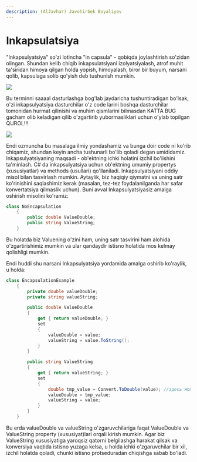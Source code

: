 ```yaml
---
description: (AlJavhar) Javohirbek Boyaliyev
---
```

# Inkapsulatsiya

"Inkapsulyatsiya" so'zi lotincha "in capsula" -  qobiqda joylashtirish so'zidan olingan. Shundan kelib chiqib inkapsulatsiyani izolyatsiyalash, atrof muhit ta'siridan himoya qilgan holda yopish, himoyalash, biror bir buyum, narsani qolib, kapsulaga solib qo'yish deb tushunish mumkin.

![](https://user-images.githubusercontent.com/91861166/212597878-c7ed3fd7-5a4e-4436-9da4-64983745bb9d.png)

Bu terminni saaaal dasturlashga bog'lab jaydaricha tushuntiradigan bo'lsak, o'zi inkapsulyatsiya dasturchilar o'z code larini boshqa dasturchilar tomonidan hurmat qilinishi va muhim qismlarini bilmasdan KATTA BUG gacham olib keladigan qilib o'zgartirib yubormasliklari uchun o'ylab topilgan QUROL!!!

![](https://user-images.githubusercontent.com/91861166/212598146-3da30f17-2f6d-47d7-a153-14ee396e88e4.png)

Endi ozmuncha bu masalaga ilmiy yondashamiz va bunga doir code ni ko'rib chiqamiz, shundan keyin ancha tushunarli bo'lib qoladi degan umididamiz.
Inkapsulyatsiyaning maqsadi - ob'ektning ichki holatini izchil bo'lishini ta'minlash. C# da inkapsulyatsiya uchun ob'ektning umumiy propertys (xususiyatlar) va methods (usullari) qo'llaniladi. Inkapsulyatsiyani oddiy misol bilan tasvirlash mumkin. Aytaylik, biz haqiqiy qiymatni va uning satr ko'rinishini saqlashimiz kerak (masalan, tez-tez foydalanilganda har safar konvertatsiya qilmaslik uchun). Buni avval Inkapsulyatsiyasiz amalga oshirish misolini ko'ramiz:

```csharp
class NoEncapsulation
    {
        public double ValueDouble;
        public string ValueString;
    }
```

Bu holatda biz Valuening o'zini ham, uning satr tasvirini ham alohida o'zgartirishimiz mumkin va ular qandaydir istisno holatida mos kelmay qolishligi mumkin. 

Endi huddi shu narsani Inkapsulyatsiya yordamida amalga oshirib ko'raylik, u holda:
```csharp
class EncapsulationExample
    {
        private double valueDouble;
        private string valueString;

        public double ValueDouble
        {
            get { return valueDouble; }
            set 
            {
                valueDouble = value;
                valueString = value.ToString();
            }
        }
```

```csharp
        public string ValueString
        {
            get { return valueString; }
            set 
            {
                double tmp_value = Convert.ToDouble(value); //здесь может возникнуть исключение
                valueDouble = tmp_value;
                valueString = value;
            }
        }
    }
```

Bu erda valueDouble va valueString o'zgaruvchilariga faqat ValueDouble va ValueString property (xususiyat)lari orqali kirish mumkin. Agar biz ValueString xususiyatiga yaroqsiz qatorni belgilashga harakat qilsak va konversiya vaqtida istisno yuzaga kelsa, u holda ichki o'zgaruvchilar bir xil, izchil holatda qoladi, chunki istisno protseduradan chiqishga sabab bo'ladi.

